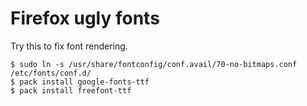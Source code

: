 # Firefox ugly fonts

Try this to fix font rendering.

```
$ sudo ln -s /usr/share/fontconfig/conf.avail/70-no-bitmaps.conf /etc/fonts/conf.d/
$ pack install google-fonts-ttf
$ pack install freefont-ttf
```
